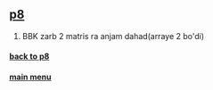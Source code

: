 ## [p8](../)

1. BBK zarb 2 matris ra anjam dahad(arraye 2 bo'di)

#### [back to p8](../)

#### [main menu](../../)
